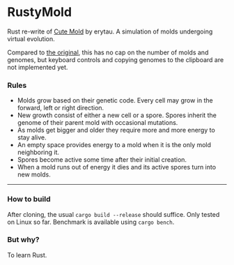 

# RustyMold

Rust re-write of [Cute Mold](https://erytau.itch.io/cute-mold) by erytau. A simulation of molds undergoing virtual evolution. 

Compared to [the original](https://github.com/abcdeab/CuteMold), this has no cap on the number of molds and genomes, but keyboard controls and copying genomes to the clipboard are not implemented yet.


### Rules
- Molds grow based on their genetic code. Every cell may grow in the forward, left or right direction.
- New growth consist of either a new cell or a spore. Spores inherit the genome of their parent mold with occasional mutations.
- As molds get bigger and older they require more and more energy to stay alive.
- An empty space provides energy to a mold when it is the only mold neighboring it.
- Spores become active some time after their initial creation.
- When a mold runs out of energy it dies and its active spores turn into new molds.

---

### How to build

After cloning, the usual `cargo build --release` should suffice. Only tested on Linux so far.
Benchmark is available using `cargo bench`.

### But why?

To learn Rust.